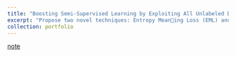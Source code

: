 ```yaml
---
title: "Boosting Semi-Supervised Learning by Exploiting All Unlabeled Data"
excerpt: "Propose two novel techniques: Entropy Meaning Loss (EML) and Adaptive Negative Learning (ANL) to better leverage all unlabeled data (2023/07/31)<br/>"
collection: portfolio
---
```


[note](http://xtwusamantha.github.io/files/Boosting-Semi-Supervised-Learning.pdf)
